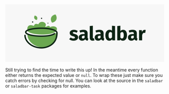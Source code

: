 ![logo](../../saladbar-logo.png)

Still trying to find the time to write this up! In the meantime every function either returns the expected value or `null`. To wrap these just make sure you catch errors by checking for null. You can look at the source in the `saladbar` or `saladbar-task` packages for examples.
